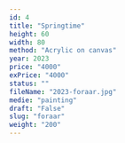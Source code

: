 ```yaml
---
id: 4
title: "Springtime"
height: 60
width: 80
method: "Acrylic on canvas"
year: 2023
price: "4000"
exPrice: "4000"
status: ""
fileName: "2023-foraar.jpg"
medie: "painting"
draft: "False"
slug: "foraar"
weight: "200"
---
```


